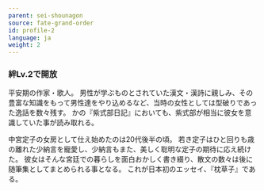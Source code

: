 ```yaml
---
parent: sei-shounagon
source: fate-grand-order
id: profile-2
language: ja
weight: 2
---
```


### 絆Lv.2で開放

平安期の作家・歌人。
男性が学ぶものとされていた漢文・漢詩に親しみ、その豊富な知識をもって男性達をやり込めるなど、当時の女性としては型破りであった逸話を数々残す。
かの『紫式部日記』においても、紫式部が相当に彼女を意識していた事が読み取れる。

中宮定子の女房として仕え始めたのは20代後半の頃。
若き定子はひと回りも歳の離れた少納言を寵愛し、少納言もまた、美しく聡明な定子の期待に応え続けた。
彼女はそんな宮廷での暮らしを面白おかしく書き綴り、散文の数々は後に随筆集としてまとめられる事となる。
これが日本初のエッセイ、『枕草子』である。
